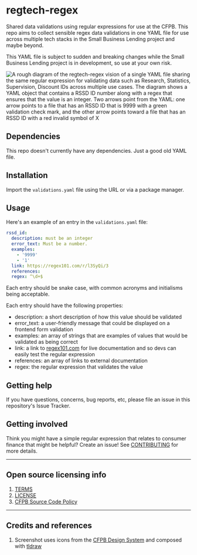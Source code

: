 # regtech-regex

Shared data validations using regular expressions for use at the CFPB. This repo aims to collect sensible regex data validations in one YAML file for use across multiple tech stacks in the Small Business Lending project and maybe beyond.

This YAML file is subject to sudden and breaking changes while the Small Business Lending project is in development, so use at your own risk.

![A rough diagram of the regtech-regex vision of a single YAML file sharing the same regular expression for validating data such as Research, Statistics, Supervision, Discount IDs across multiple use cases. The diagram shows a YAML object that contains a RSSD ID number along with a regex that ensures that the value is an integer. Two arrows point from the YAML: one arrow points to a file that has an RSSD ID that is 9999 with a green validation check mark, and the other arrow points toward a file that has an RSSD ID with a red invalid symbol of X](regtech-regex.svg)

## Dependencies

This repo doesn't currently have any dependencies. Just a good old YAML file.

## Installation

Import the `validations.yaml` file using the URL or via a package manager.

## Usage

Here's an example of an entry in the `validations.yaml` file:

```yaml
rssd_id:
  description: must be an integer
  error_text: Must be a number.
  examples:
    - '9999'
    - '1'
  link: https://regex101.com/r/l3SyQi/3
  references:
  regex: ^\d+$
```

Each entry should be snake case, with common acronyms and initialisms being acceptable.

Each entry should have the following properties:

- description: a short description of how this value should be validated
- error_text: a user-friendly message that could be displayed on a frontend form validation
- examples: an array of strings that are examples of values that would be validated as being correct
- link: a link to [regex101.com](https://regex101.com/) for live documentation and so devs can easily test the regular expression
- references: an array of links to external documentation
- regex: the regular expression that validates the value

## Getting help

If you have questions, concerns, bug reports, etc, please file an issue in this repository's Issue Tracker.

## Getting involved

Think you might have a simple regular expression that relates to consumer finance that might be helpful? Create an issue! See [CONTRIBUTING](CONTRIBUTING.md) for more details.

---

## Open source licensing info

1. [TERMS](TERMS.md)
2. [LICENSE](LICENSE)
3. [CFPB Source Code Policy](https://github.com/cfpb/source-code-policy/)

---

## Credits and references

1. Screenshot uses icons from the [CFPB Design System](https://cfpb.github.io/design-system/foundation/iconography) and composed with [tldraw](https://www.tldraw.com/)
